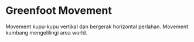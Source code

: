 # Greenfoot Movement

Movement kupu-kupu vertikal dan bergerak horizontal perlahan.
Movement kumbang mengelilingi area world.